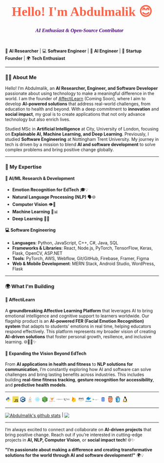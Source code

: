 <h1 align="center" style="color:#FF6347; font-family: 'Comic Sans MS', cursive; font-size: 3em;">
  Hello! I'm Abdulmalik 😊
</h1>
<h3 align="center" style="color:#4B0082; font-family: 'Lucida Handwriting', cursive;">
  <em>AI Enthusiast & Open-Source Contributor 🎉</em>
</h3>

<br />

🔹 **AI Researcher** | 💻 **Software Engineer** | 🤖 **AI Engineer** | 🚀 **Startup Founder** | 🌍 **Tech Enthusiast**

---

### 👨‍💻 About Me

Hello! I’m Abdulmalik, an **AI Researcher, Engineer, and Software Developer** passionate about using technology to make a meaningful difference in the world. I am the founder of [AffectiLearn](https://github.com/AffectiLearn) (Coming Soon), where I aim to develop **AI-powered solutions** that address real-world challenges, from education to health and beyond. With a deep commitment to **innovation** and **social impact**, my goal is to create applications that not only advance technology but also enrich lives.

Studied MSc in **Artificial Intelligence** at City, University of London, focusing on **Explainable AI, Machine Learning, and Deep Learning**. Previously, I studied **Software Engineering** at Nottingham Trent University. My journey in tech is driven by a mission to blend **AI and software development** to solve complex problems and bring positive change globally.

---

### 🌟 My Expertise

#### 🧠 AI/ML Research & Development
- **Emotion Recognition for EdTech** 🎓💡
- **Natural Language Processing (NLP)** 🗣️🌐
- **Computer Vision** 👁️📸
- **Machine Learning** 🤖📊
- **Deep Learning** 🧠💥

#### 💻 Software Engineering
- **Languages**: Python, JavaScript, C++, C#, Java, SQL
- **Frameworks & Libraries**: React, Node.js, PyTorch, TensorFlow, Keras, Flask, OpenCV, ASP.NET
- **Tools**: PyTorch, AWS, Webflow, Git/GitHub, Firebase, Framer, Figma
- **Web & Mobile Development**: MERN Stack, Android Studio, WordPress, Flask

---

### 🌍 What I'm Building

#### 🚀 AffectiLearn  
A **groundbreaking Affective Learning Platform** that leverages AI to bring emotional intelligence and cognitive support to learners worldwide. Our flagship product is an **AI-powered FER (Facial Emotion Recognition) system** that adapts to students' emotions in real time, helping educators respond effectively. This platform represents my broader vision of creating **AI-driven solutions** that foster personal growth, resilience, and inclusive learning. 🌐👩‍🏫✨

#### 🧩 Expanding the Vision Beyond EdTech  
From **AI applications in health and fitness** to **NLP solutions for communication**, I’m constantly exploring how AI and software can solve challenges and bring lasting benefits across industries. This includes building **real-time fitness tracking**, **gesture recognition for accessibility**, and **predictive health models**.

---
<code><img height="20" alt="python" src="https://raw.githubusercontent.com/github/explore/master/topics/python/python.png"></code>
<code><img height="20" alt="javascript" src="https://raw.githubusercontent.com/github/explore/master/topics/javascript/javascript.png"></code>
<code><img height="20" alt="c++" src="https://raw.githubusercontent.com/github/explore/master/topics/cpp/cpp.png"></code>
<code><img height="20" alt="java" src="https://raw.githubusercontent.com/github/explore/master/topics/java/java.png"></code>
<code><img height="20" alt="react" src="https://raw.githubusercontent.com/github/explore/master/topics/react/react.png"></code>
<code><img height="20" alt="nodejs" src="https://raw.githubusercontent.com/github/explore/master/topics/nodejs/nodejs.png"></code>
<code><img height="20" alt="tensorflow" src="https://raw.githubusercontent.com/github/explore/master/topics/tensorflow/tensorflow.png"></code>
<code><img height="20" alt="pytorch" src="https://raw.githubusercontent.com/github/explore/master/topics/pytorch/pytorch.png"></code>
<code><img height="20" alt="flask" src="https://raw.githubusercontent.com/github/explore/master/topics/flask/flask.png"></code>
<code><img height="20" alt="firebase" src="https://raw.githubusercontent.com/github/explore/master/topics/firebase/firebase.png"></code>
<code><img height="20" alt="aws" src="https://raw.githubusercontent.com/github/explore/master/topics/aws/aws.png"></code>
<code><img height="20" alt="docker" src="https://raw.githubusercontent.com/github/explore/master/topics/docker/docker.png"></code>
<code><img height="20" alt="mongodb" src="https://raw.githubusercontent.com/github/explore/master/topics/mongodb/mongodb.png"></code>
<code><img height="20" alt="sql" src="https://raw.githubusercontent.com/github/explore/master/topics/sql/sql.png"></code>
<code><img height="20" alt="html5" src="https://raw.githubusercontent.com/github/explore/master/topics/html/html.png"></code>
<code><img height="20" alt="css3" src="https://raw.githubusercontent.com/github/explore/master/topics/css/css.png"></code>
<code><img height="20" alt="linux" src="https://raw.githubusercontent.com/github/explore/master/topics/linux/linux.png"></code> 

---

<a href="https://github.com/anuraghazra/github-readme-stats"><img align="center" src="https://github-readme-stats.vercel.app/api?username=Shinkerphy&show_icons=true&include_all_commits=true&theme=buefy&hide_border=true" alt="Abdulmalik's github stats" /></a> | <a href="https://github.com/anuraghazra/github-readme-stats"><img align="center" src="https://github-readme-stats.vercel.app/api/top-langs/?username=Shinkerphy&layout=compact&theme=buefy&hide_border=true" /></a>

---

I’m always excited to connect and collaborate on **AI-driven projects** that bring positive change. Reach out if you’re interested in cutting-edge projects in **AI, NLP, Computer Vision**, or **social impact tech**! 🌐✨

**"I’m passionate about making a difference and creating transformative solutions for the world through AI and software development!"** 🌍💡
